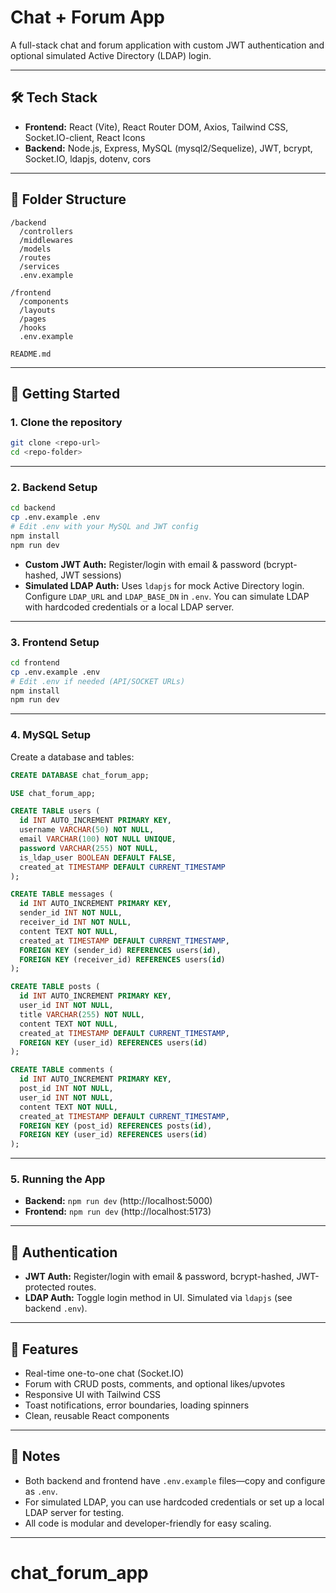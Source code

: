 # Chat + Forum App

A full-stack chat and forum application with custom JWT authentication and optional simulated Active Directory (LDAP) login.

---

## 🛠️ Tech Stack

- **Frontend:** React (Vite), React Router DOM, Axios, Tailwind CSS, Socket.IO-client, React Icons
- **Backend:** Node.js, Express, MySQL (mysql2/Sequelize), JWT, bcrypt, Socket.IO, ldapjs, dotenv, cors

---

## 📁 Folder Structure

```
/backend
  /controllers
  /middlewares
  /models
  /routes
  /services
  .env.example

/frontend
  /components
  /layouts
  /pages
  /hooks
  .env.example

README.md
```

---

## 🚀 Getting Started

### 1. Clone the repository

```bash
git clone <repo-url>
cd <repo-folder>
```

---

### 2. Backend Setup

```bash
cd backend
cp .env.example .env
# Edit .env with your MySQL and JWT config
npm install
npm run dev
```

- **Custom JWT Auth:** Register/login with email & password (bcrypt-hashed, JWT sessions)
- **Simulated LDAP Auth:** Uses `ldapjs` for mock Active Directory login. Configure `LDAP_URL` and `LDAP_BASE_DN` in `.env`. You can simulate LDAP with hardcoded credentials or a local LDAP server.

---

### 3. Frontend Setup

```bash
cd frontend
cp .env.example .env
# Edit .env if needed (API/SOCKET URLs)
npm install
npm run dev
```

---

### 4. MySQL Setup

Create a database and tables:

```sql
CREATE DATABASE chat_forum_app;

USE chat_forum_app;

CREATE TABLE users (
  id INT AUTO_INCREMENT PRIMARY KEY,
  username VARCHAR(50) NOT NULL,
  email VARCHAR(100) NOT NULL UNIQUE,
  password VARCHAR(255) NOT NULL,
  is_ldap_user BOOLEAN DEFAULT FALSE,
  created_at TIMESTAMP DEFAULT CURRENT_TIMESTAMP
);

CREATE TABLE messages (
  id INT AUTO_INCREMENT PRIMARY KEY,
  sender_id INT NOT NULL,
  receiver_id INT NOT NULL,
  content TEXT NOT NULL,
  created_at TIMESTAMP DEFAULT CURRENT_TIMESTAMP,
  FOREIGN KEY (sender_id) REFERENCES users(id),
  FOREIGN KEY (receiver_id) REFERENCES users(id)
);

CREATE TABLE posts (
  id INT AUTO_INCREMENT PRIMARY KEY,
  user_id INT NOT NULL,
  title VARCHAR(255) NOT NULL,
  content TEXT NOT NULL,
  created_at TIMESTAMP DEFAULT CURRENT_TIMESTAMP,
  FOREIGN KEY (user_id) REFERENCES users(id)
);

CREATE TABLE comments (
  id INT AUTO_INCREMENT PRIMARY KEY,
  post_id INT NOT NULL,
  user_id INT NOT NULL,
  content TEXT NOT NULL,
  created_at TIMESTAMP DEFAULT CURRENT_TIMESTAMP,
  FOREIGN KEY (post_id) REFERENCES posts(id),
  FOREIGN KEY (user_id) REFERENCES users(id)
);
```

---

### 5. Running the App

- **Backend:** `npm run dev` (http://localhost:5000)
- **Frontend:** `npm run dev` (http://localhost:5173)

---

## 🔐 Authentication

- **JWT Auth:** Register/login with email & password, bcrypt-hashed, JWT-protected routes.
- **LDAP Auth:** Toggle login method in UI. Simulated via `ldapjs` (see backend `.env`).

---

## 💬 Features

- Real-time one-to-one chat (Socket.IO)
- Forum with CRUD posts, comments, and optional likes/upvotes
- Responsive UI with Tailwind CSS
- Toast notifications, error boundaries, loading spinners
- Clean, reusable React components

---

## 📝 Notes

- Both backend and frontend have `.env.example` files—copy and configure as `.env`.
- For simulated LDAP, you can use hardcoded credentials or set up a local LDAP server for testing.
- All code is modular and developer-friendly for easy scaling.

---
# chat_forum_app
